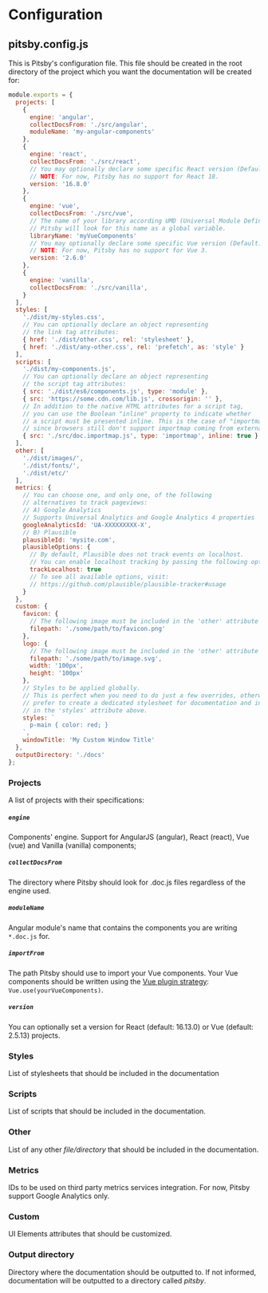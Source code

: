 # Configuration

## pitsby.config.js

This is Pitsby's configuration file. This file should be created in the root directory of the project which you want the documentation will be created for:

``` javascript
module.exports = {
  projects: [
    {
      engine: 'angular',
      collectDocsFrom: './src/angular',
      moduleName: 'my-angular-components'
    },
    {
      engine: 'react',
      collectDocsFrom: './src/react',
      // You may optionally declare some specific React version (Default: 16.13.0)
      // NOTE: For now, Pitsby has no support for React 18.
      version: '16.8.0'
    },
    {
      engine: 'vue',
      collectDocsFrom: './src/vue',
      // The name of your library according UMD (Universal Module Definition).
      // Pitsby will look for this name as a global variable.
      libraryName: 'myVueComponents'
      // You may optionally declare some specific Vue version (Default: 2.5.13)
      // NOTE: For now, Pitsby has no support for Vue 3.
      version: '2.6.0'
    },
    {
      engine: 'vanilla',
      collectDocsFrom: './src/vanilla',
    }
  ],
  styles: [
    './dist/my-styles.css',
    // You can optionally declare an object representing
    // the link tag attributes:
    { href: './dist/other.css', rel: 'stylesheet' },
    { href: './dist/any-other.css', rel: 'prefetch', as: 'style' }
  ],
  scripts: [
    './dist/my-components.js',
    // You can optionally declare an object representing
    // the script tag attributes:
    { src: './dist/es6/components.js', type: 'module' },
    { src: 'https://some.cdn.com/lib.js', crossorigin: '' },
    // In addition to the native HTML attributes for a script tag,
    // you can use the Boolean "inline" property to indicate whether
    // a script must be presented inline. This is the case of "importmaps",
    // since browsers still don't support importmap coming from external sources.
    { src: './src/doc.importmap.js', type: 'importmap', inline: true }
  ],
  other: [
    './dist/images/',
    './dist/fonts/',
    './dist/etc/'
  ],
  metrics: {
    // You can choose one, and only one, of the following
    // alternatives to track pageviews:
    // A) Google Analytics
    // Supports Universal Analytics and Google Analytics 4 properties
    googleAnalyticsId: 'UA-XXXXXXXXX-X',
    // B) Plausible
    plausibleId: 'mysite.com',
    plausibleOptions: {
      // By default, Plausible does not track events on localhost.
      // You can enable localhost tracking by passing the following option:
      trackLocalhost: true
      // To see all available options, visit:
      // https://github.com/plausible/plausible-tracker#usage
    }
  },
  custom: {
    favicon: {
      // The following image must be included in the 'other' attribute above.
      filepath: './some/path/to/favicon.png'
    },
    logo: {
      // The following image must be included in the 'other' attribute above.
      filepath: './some/path/to/image.svg',
      width: '100px',
      height: '100px'
    },
    // Styles to be applied globally.
    // This is perfect when you need to do just a few overrides, otherwise,
    // prefer to create a dedicated stylesheet for documentation and include it
    // in the 'styles' attribute above.
    styles: `
      p-main { color: red; }
    `,
    windowTitle: 'My Custom Window Title'
  },
  outputDirectory: './docs'
};

```

### Projects
A list of projects with their specifications:

##### `engine`
Components' engine. Support for AngularJS (angular), React (react), Vue (vue) and Vanilla (vanilla) components;

##### `collectDocsFrom`
The directory where Pitsby should look for .doc.js files regardless of the engine used.

##### `moduleName`
Angular module's name that contains the components you are writing `*.doc.js` for.

##### `importFrom`
The path Pitsby should use to import your Vue components. Your Vue components should be written using the [Vue plugin strategy](https://vuejs.org/v2/guide/plugins.html): `Vue.use(yourVueComponents)`.

##### `version`
You can optionally set a version for React (default: 16.13.0) or Vue (default: 2.5.13) projects.

### Styles
List of stylesheets that should be included in the documentation

### Scripts
List of scripts that should be included in the documentation.

### Other
List of any other *file/directory* that should be included in the documentation.

### Metrics
IDs to be used on third party metrics services integration. For now, Pitsby support Google Analytics only.

### Custom
UI Elements attributes that should be customized.

### Output directory
Directory where the documentation should be outputted to. If not informed, documentation will be outputted to a directory called *pitsby*.
